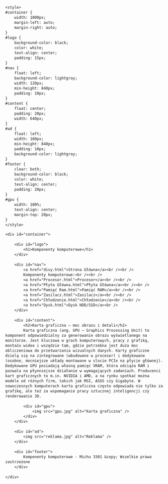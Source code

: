 <!DOCTYPE HTML>
<html lang="pl">
<head>
	<meta charset="utf-8" />
	<title>Komponenty komputerowe</title>
	<meta name="description" content="Serwis prezentuje komponenty komputerowe. Sprawdź, czy znasz je wszystkie" />
	<meta name="keywords" content="komputery, procesory, karty graficzne, GPU, CPU, płyta główna, ziemniak" />
	<meta http-equiv="X-UA-Compatible" content="IE=edge,chrome=1" />
	
	<style>
	#container {
		width: 1000px;
		margin-left: auto;
		margin-right: auto;
	}
	#logo {
		background-color: black;
		color: white;
		text-align: center;
		padding: 15px;
	}
	#nav {
		float: left;
		background-color: lightgray;
		width: 120px;
		min-height: 840px;
		padding: 10px;
	}
	#content {
		float: center;
		padding: 20px;
		width: 640px;
	}
	#ad {
		float: left;
		width: 160px;
		min-height: 840px;
		padding: 10px;
		background-color: lightgray;
	}
	#footer {
		clear: both;
		background-color: black;
		color: white;
		text-align: center;
		padding: 20px;
	}
	#gpu {
		width: 100%;
		text-align: center;
		margin-top: 20px;
	}
	</style>

</head>

<body>

	<div id="container">
	
		<div id="logo">
			<h1>Komponenty komputerowe</h1>
		</div>
	
		<div id="nav">
		    <a href="divy.html">Strona Główna</a><br /><br />
			Komponenty komputerowe:<br /><br />
			<a href="Procesor.html">Procesor</a><br /><br />
			<a href="Płyta Główna.html">Płyta Główna</a><br /><br />
		    <a href="Pamięć Ram.html">Pamięć RAM</a><br /><br />
			<a href="Zasilacz.html">Zasilacz</a><br /><br />
			<a href="Chłodzenie.html">Chłodzenie</a><br /><br />
			<a href="Dysk.html">Dysk HDD/SSD</a><br />
		</div>
		
		<div id="content">
			<h2>Karta graficzna – moc obrazu i detali</h2>
			Karta graficzna (ang. GPU – Graphics Processing Unit) to komponent odpowiedzialny za generowanie obrazu wyświetlanego na monitorze. Jest kluczowa w grach komputerowych, pracy z grafiką, montażu wideo i wszędzie tam, gdzie potrzebna jest duża moc obliczeniowa do przetwarzania wizualnych danych. Karty graficzne dzielą się na zintegrowane (wbudowane w procesor) i dedykowane (osobne, mocniejsze układy montowane w slocie PCIe na płycie głównej). Dedykowane GPU posiadają własną pamięć VRAM, która odciąża RAM i pozwala na płynniejsze działanie w wymagających zadaniach. Producenci kart graficznych to m.in. NVIDIA i AMD, a na rynku spotkać można modele od różnych firm, takich jak MSI, ASUS czy Gigabyte. W nowoczesnych komputerach karta graficzna często odpowiada nie tylko za grafikę, ale też za wspomaganie pracy sztucznej inteligencji czy renderowanie 3D.
			
			<div id="gpu">
				<img src="gpu.jpg" alt="Karta graficzna" />
			</div>
		</div>
		
		<div id="ad">
			<img src="reklama.jpg" alt="Reklama" />
		</div>
		
		<div id="footer">
			Komponenty komputerowe - Michu 3301 &copy; Wszelkie prawa zastrzeżone
		</div>
	
	</div>

</body>
</html>
